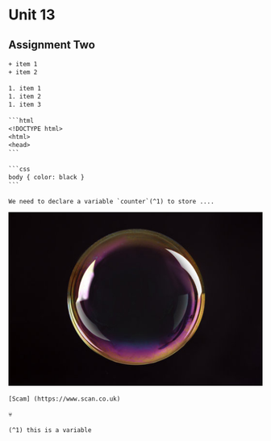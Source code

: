 # Unit 13

## Assignment Two

    + item 1
    + item 2

    1. item 1
    1. item 2
    1. item 3

    ```html
    <!DOCTYPE html>
    <html>
    <head>
    ```

    ```css
    body { color: black }
    ```
    
    We need to declare a variable `counter`(^1) to store ....

![Alt text](assets/img/360_F_225178320_DowPmFXHd4UOCVH0qzGFi51EVKMAKX4O.jpg)

    [Scam] (https://www.scan.co.uk)

:skull:

    (^1) this is a variable